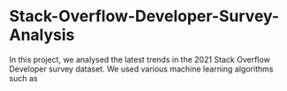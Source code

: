 # Stack-Overflow-Developer-Survey-Analysis

In this project, we analysed the latest trends in the 2021 Stack Overflow Developer survey dataset.
We used various machine learning algorithms such as 
